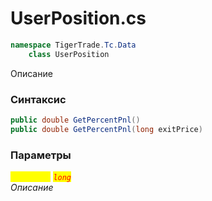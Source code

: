 
# UserPosition.cs
```csharp
namespace TigerTrade.Tc.Data  
    class UserPosition
```

Описание

### Синтаксис
```csharp
public double GetPercentPnl()
public double GetPercentPnl(long exitPrice)
```

### Параметры  
<mark style="color:yellow;">`exitPrice`</mark> <mark style="color:red;">*`long`*</mark>  
 *Описание*  
  

                    
                    